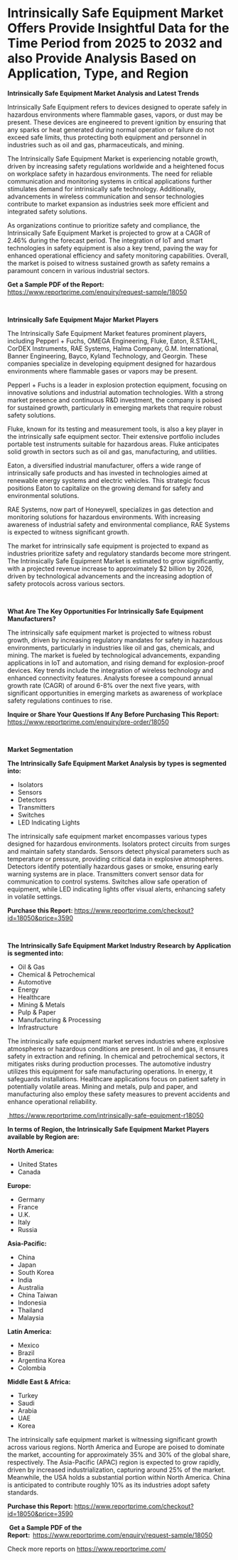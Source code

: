 <p><h1>Intrinsically Safe Equipment Market Offers Provide Insightful Data for the Time Period from 2025 to 2032 and also Provide Analysis Based on Application, Type, and Region</h1></p><p><strong>Intrinsically Safe Equipment Market Analysis and Latest Trends</strong></p>
<p><p>Intrinsically Safe Equipment refers to devices designed to operate safely in hazardous environments where flammable gases, vapors, or dust may be present. These devices are engineered to prevent ignition by ensuring that any sparks or heat generated during normal operation or failure do not exceed safe limits, thus protecting both equipment and personnel in industries such as oil and gas, pharmaceuticals, and mining.</p><p>The Intrinsically Safe Equipment Market is experiencing notable growth, driven by increasing safety regulations worldwide and a heightened focus on workplace safety in hazardous environments. The need for reliable communication and monitoring systems in critical applications further stimulates demand for intrinsically safe technology. Additionally, advancements in wireless communication and sensor technologies contribute to market expansion as industries seek more efficient and integrated safety solutions.</p><p>As organizations continue to prioritize safety and compliance, the Intrinsically Safe Equipment Market is projected to grow at a CAGR of 2.46% during the forecast period. The integration of IoT and smart technologies in safety equipment is also a key trend, paving the way for enhanced operational efficiency and safety monitoring capabilities. Overall, the market is poised to witness sustained growth as safety remains a paramount concern in various industrial sectors.</p></p>
<p><strong>Get a Sample PDF of the Report:&nbsp;</strong> <a href="https://www.reportprime.com/enquiry/request-sample/18050?utm_campaign=2563&utm_medium=2&utm_source=Github&utm_content=ia&utm_term=18032025&utm_id=intrinsically-safe-equipment">https://www.reportprime.com/enquiry/request-sample/18050</a></p>
<p>&nbsp;</p>
<p><strong>Intrinsically Safe Equipment Major Market Players</strong></p>
<p><p>The Intrinsically Safe Equipment Market features prominent players, including Pepperl + Fuchs, OMEGA Engineering, Fluke, Eaton, R.STAHL, CorDEX Instruments, RAE Systems, Halma Company, G.M. International, Banner Engineering, Bayco, Kyland Technology, and Georgin. These companies specialize in developing equipment designed for hazardous environments where flammable gases or vapors may be present.</p><p>Pepperl + Fuchs is a leader in explosion protection equipment, focusing on innovative solutions and industrial automation technologies. With a strong market presence and continuous R&D investment, the company is poised for sustained growth, particularly in emerging markets that require robust safety solutions.</p><p>Fluke, known for its testing and measurement tools, is also a key player in the intrinsically safe equipment sector. Their extensive portfolio includes portable test instruments suitable for hazardous areas. Fluke anticipates solid growth in sectors such as oil and gas, manufacturing, and utilities.</p><p>Eaton, a diversified industrial manufacturer, offers a wide range of intrinsically safe products and has invested in technologies aimed at renewable energy systems and electric vehicles. This strategic focus positions Eaton to capitalize on the growing demand for safety and environmental solutions.</p><p>RAE Systems, now part of Honeywell, specializes in gas detection and monitoring solutions for hazardous environments. With increasing awareness of industrial safety and environmental compliance, RAE Systems is expected to witness significant growth.</p><p>The market for intrinsically safe equipment is projected to expand as industries prioritize safety and regulatory standards become more stringent. The Intrinsically Safe Equipment Market is estimated to grow significantly, with a projected revenue increase to approximately $2 billion by 2026, driven by technological advancements and the increasing adoption of safety protocols across various sectors.</p></p>
<p>&nbsp;</p>
<p><strong>What Are The Key Opportunities For Intrinsically Safe Equipment Manufacturers?</strong></p>
<p><p>The intrinsically safe equipment market is projected to witness robust growth, driven by increasing regulatory mandates for safety in hazardous environments, particularly in industries like oil and gas, chemicals, and mining. The market is fueled by technological advancements, expanding applications in IoT and automation, and rising demand for explosion-proof devices. Key trends include the integration of wireless technology and enhanced connectivity features. Analysts foresee a compound annual growth rate (CAGR) of around 6-8% over the next five years, with significant opportunities in emerging markets as awareness of workplace safety regulations continues to rise.</p></p>
<p><strong>Inquire or Share Your Questions If Any Before Purchasing This Report:</strong> <a href="https://www.reportprime.com/enquiry/pre-order/18050?utm_campaign=2563&utm_medium=2&utm_source=Github&utm_content=ia&utm_term=18032025&utm_id=intrinsically-safe-equipment">https://www.reportprime.com/enquiry/pre-order/18050</a></p>
<p>&nbsp;</p>
<p><strong>Market Segmentation</strong></p>
<p><strong>The Intrinsically Safe Equipment Market Analysis by types is segmented into:</strong></p>
<p><ul><li>Isolators</li><li>Sensors</li><li>Detectors</li><li>Transmitters</li><li>Switches</li><li>LED Indicating Lights</li></ul></p>
<p><p>The intrinsically safe equipment market encompasses various types designed for hazardous environments. Isolators protect circuits from surges and maintain safety standards. Sensors detect physical parameters such as temperature or pressure, providing critical data in explosive atmospheres. Detectors identify potentially hazardous gases or smoke, ensuring early warning systems are in place. Transmitters convert sensor data for communication to control systems. Switches allow safe operation of equipment, while LED indicating lights offer visual alerts, enhancing safety in volatile settings.</p></p>
<p><strong>Purchase this Report:&nbsp;</strong><a href="https://www.reportprime.com/checkout?id=18050&price=3590&utm_campaign=2563&utm_medium=2&utm_source=Github&utm_content=ia&utm_term=18032025&utm_id=intrinsically-safe-equipment">https://www.reportprime.com/checkout?id=18050&price=3590</a></p>
<p>&nbsp;</p>
<p><strong>The Intrinsically Safe Equipment Market Industry Research by Application is segmented into:</strong></p>
<p><ul><li>Oil & Gas</li><li>Chemical & Petrochemical</li><li>Automotive</li><li>Energy</li><li>Healthcare</li><li>Mining & Metals</li><li>Pulp & Paper</li><li>Manufacturing & Processing</li><li>Infrastructure</li></ul></p>
<p><p>The intrinsically safe equipment market serves industries where explosive atmospheres or hazardous conditions are present. In oil and gas, it ensures safety in extraction and refining. In chemical and petrochemical sectors, it mitigates risks during production processes. The automotive industry utilizes this equipment for safe manufacturing operations. In energy, it safeguards installations. Healthcare applications focus on patient safety in potentially volatile areas. Mining and metals, pulp and paper, and manufacturing also employ these safety measures to prevent accidents and enhance operational reliability.</p></p>
<p><a href="https://www.reportprime.com/intrinsically-safe-equipment-r18050?utm_campaign=2563&utm_medium=2&utm_source=Github&utm_content=ia&utm_term=18032025&utm_id=intrinsically-safe-equipment">&nbsp;https://www.reportprime.com/intrinsically-safe-equipment-r18050</a></p>
<p><strong>In terms of Region, the Intrinsically Safe Equipment Market Players available by Region are:</strong></p>
<p>
    <p> <strong> North America: </strong>
        <ul>
            <li>United States</li>
            <li>Canada</li>
        </ul>
        </p> 
    <p> <strong> Europe: </strong>
        <ul>
            <li>Germany</li>
            <li>France</li>
            <li>U.K.</li>
            <li>Italy</li>
            <li>Russia</li>
        </ul>
        </p> 
    <p> <strong> Asia-Pacific: </strong>
        <ul>
            <li>China</li>
            <li>Japan</li>
            <li>South Korea</li>
            <li>India</li>
            <li>Australia</li>
            <li>China Taiwan</li>
            <li>Indonesia</li>
            <li>Thailand</li>
            <li>Malaysia</li>
        </ul>
        </p> 
    <p> <strong> Latin America: </strong>
        <ul>
            <li>Mexico</li>
            <li>Brazil</li>
            <li>Argentina Korea</li>
            <li>Colombia</li>
        </ul>
        </p> 
    <p> <strong> Middle East & Africa: </strong>
        <ul>
            <li>Turkey</li>
            <li>Saudi</li>
            <li>Arabia</li>
            <li>UAE</li>
            <li>Korea</li>
        </ul>
    </p>
    </p>
<p><p>The intrinsically safe equipment market is witnessing significant growth across various regions. North America and Europe are poised to dominate the market, accounting for approximately 35% and 30% of the global share, respectively. The Asia-Pacific (APAC) region is expected to grow rapidly, driven by increased industrialization, capturing around 25% of the market. Meanwhile, the USA holds a substantial portion within North America. China is anticipated to contribute roughly 10% as its industries adopt safety standards.</p></p>
<p><strong>Purchase this Report: </strong><a href="https://www.reportprime.com/checkout?id=18050&price=3590&utm_campaign=2563&utm_medium=2&utm_source=Github&utm_content=ia&utm_term=18032025&utm_id=intrinsically-safe-equipment">https://www.reportprime.com/checkout?id=18050&price=3590</a></p>
<p>&nbsp;<strong>Get a Sample PDF of the Report:&nbsp;&nbsp;</strong><a href="https://www.reportprime.com/enquiry/request-sample/18050?utm_campaign=2563&utm_medium=2&utm_source=Github&utm_content=ia&utm_term=18032025&utm_id=intrinsically-safe-equipment">https://www.reportprime.com/enquiry/request-sample/18050</a></p>
<p><strong></strong></p>
<p>Check more reports on <a href="https://www.reportprime.com/?utm_campaign=2563&utm_medium=2&utm_source=Github&utm_content=ia&utm_term=18032025&utm_id=intrinsically-safe-equipment">https://www.reportprime.com/</a></p>